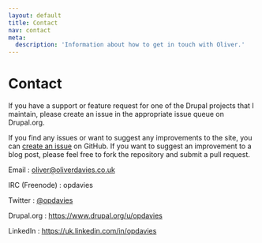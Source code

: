 ```yaml
---
layout: default
title: Contact
nav: contact
meta:
  description: 'Information about how to get in touch with Oliver.'
---
```

# Contact

If you have a support or feature request for one of the Drupal projects that I maintain, please create an issue in the appropriate issue queue on Drupal.org. 

If you find any issues or want to suggest any improvements to the site, you can [create an issue](https://github.com/opdavies/oliverdavies.co.uk/issues/new) on GitHub. If you want to suggest an improvement to a blog post, please feel free to fork the repository and submit a pull request.

Email
: [oliver@oliverdavies.co.uk](mailto:oliver+contact@oliverdavies.co.uk?subject=Contact%20Oliver%20Davies)

IRC (Freenode)
: opdavies

Twitter
: [@opdavies](http://twitter.com/opdavies)

Drupal.org
: <https://www.drupal.org/u/opdavies>

LinkedIn
: <https://uk.linkedin.com/in/opdavies>